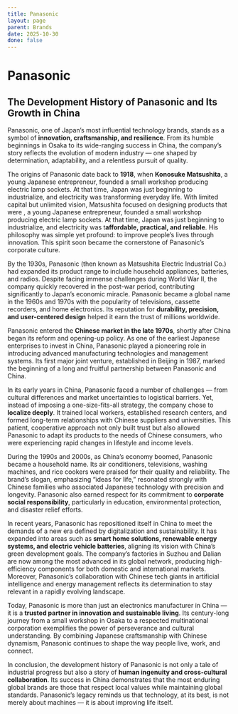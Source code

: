 ```yaml
---
title: Panasonic
layout: page
parent: Brands
date: 2025-10-30
done: false
---
```


# Panasonic

## The Development History of Panasonic and Its Growth in China

Panasonic, one of Japan’s most influential technology brands, stands as a symbol of **innovation, craftsmanship, and resilience**. From its humble beginnings in Osaka to its wide-ranging success in China, the company’s story reflects the evolution of modern industry — one shaped by determination, adaptability, and a relentless pursuit of quality.

The origins of Panasonic date back to **1918**, when **Konosuke Matsushita**, a young Japanese entrepreneur, founded a small workshop producing electric lamp sockets. At that time, Japan was just beginning to industrialize, and electricity was transforming everyday life. With limited capital but unlimited vision, Matsushita focused on designing products that were , a young Japanese entrepreneur, founded a small workshop producing electric lamp sockets. At that time, Japan was just beginning to industrialize, and electricity was t**affordable, practical, and reliable**. His philosophy was simple yet profound: to improve people’s lives through innovation. This spirit soon became the cornerstone of Panasonic’s corporate culture.

By the 1930s, Panasonic (then known as Matsushita Electric Industrial Co.) had expanded its product range to include household appliances, batteries, and radios. Despite facing immense challenges during World War II, the company quickly recovered in the post-war period, contributing significantly to Japan’s economic miracle. Panasonic became a global name in the 1960s and 1970s with the popularity of televisions, cassette recorders, and home electronics. Its reputation for **durability, precision, and user-centered design** helped it earn the trust of millions worldwide.

Panasonic entered the **Chinese market in the late 1970s**, shortly after China began its reform and opening-up policy. As one of the earliest Japanese enterprises to invest in China, Panasonic played a pioneering role in introducing advanced manufacturing technologies and management systems. Its first major joint venture, established in Beijing in 1987, marked the beginning of a long and fruitful partnership between Panasonic and China.

In its early years in China, Panasonic faced a number of challenges — from cultural differences and market uncertainties to logistical barriers. Yet, instead of imposing a one-size-fits-all strategy, the company chose to **localize deeply**. It trained local workers, established research centers, and formed long-term relationships with Chinese suppliers and universities. This patient, cooperative approach not only built trust but also allowed Panasonic to adapt its products to the needs of Chinese consumers, who were experiencing rapid changes in lifestyle and income levels.

During the 1990s and 2000s, as China’s economy boomed, Panasonic became a household name. Its air conditioners, televisions, washing machines, and rice cookers were praised for their quality and reliability. The brand’s slogan, emphasizing “ideas for life,” resonated strongly with Chinese families who associated Japanese technology with precision and longevity. Panasonic also earned respect for its commitment to **corporate social responsibility**, particularly in education, environmental protection, and disaster relief efforts.

In recent years, Panasonic has repositioned itself in China to meet the demands of a new era defined by digitalization and sustainability. It has expanded into areas such as **smart home solutions, renewable energy systems, and electric vehicle batteries**, aligning its vision with China’s green development goals. The company’s factories in Suzhou and Dalian are now among the most advanced in its global network, producing high-efficiency components for both domestic and international markets. Moreover, Panasonic’s collaboration with Chinese tech giants in artificial intelligence and energy management reflects its determination to stay relevant in a rapidly evolving landscape.

Today, Panasonic is more than just an electronics manufacturer in China — it is a **trusted partner in innovation and sustainable living**. Its century-long journey from a small workshop in Osaka to a respected multinational corporation exemplifies the power of perseverance and cultural understanding. By combining Japanese craftsmanship with Chinese dynamism, Panasonic continues to shape the way people live, work, and connect.

In conclusion, the development history of Panasonic is not only a tale of industrial progress but also a story of **human ingenuity and cross-cultural collaboration**. Its success in China demonstrates that the most enduring global brands are those that respect local values while maintaining global standards. Panasonic’s legacy reminds us that technology, at its best, is not merely about machines — it is about improving life itself.